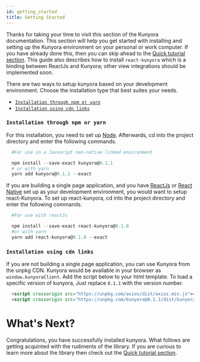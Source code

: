 ```yaml
---
id: getting_started
title: Getting Started
---
```


Thanks for taking your time to visit this section of the Kunyora documentation. This section will help you get started with installing and setting up the Kunyora environment on your personal or work computer. If you have already done this, then you can skip ahead to the [Quick tutorial section](quick_tutorial.html). This guide also describes how to install `react-kunyora` which is a binding between ReactJs and Kunyora; other view integrations should be implemented soon.

There are two ways to setup kunyora based on your development environment. Choose the installation type that best suites your needs.

* [`Installation through npm or yarn`](getting_started.md#installation-through-npm-or-yarn)
* [`Installation using cdn links`](getting_started.md#installation-using-cdn-links)

### `Installation through npm or yarn`

For this installation, you need to set up [Node](https://nodejs.org/en/download). Afterwards, cd into the project directory and enter the following commands.

```powershell
  #For use in a Javasript non-native linked environment

  npm install --save-exact kunyora@0.1.1
  # or with yarn
  yarn add kunyora@0.1.1 --exact
```

If you are building a single page application, and you have [ReactJs](https://reactjs.org/docs/add-react-to-a-new-app.html) or [React Native](https://facebook.github.io/react-native/docs/getting-strted.html) set up as your development environment, you would want to setup react-Kunyora. To set up react-kunyora, cd into the project directory and enter the following commands.

```powershell
  #For use with reactJs

  npm install --save-exact react-kunyora@0.1.0
  #or with yarn
  yarn add react-kunyora@0.1.0 --exact
```

### `Installation using cdn links`

If you are not building a single page application, you can use Kunyora from the unpkg CDN. Kunyora would be available in your browser as `window.kunyoraClient`. Add the script below to your html template. To load a specific version of kunyora, Just replace `0.1.1` with the version number.

```html
  <script crossorigin src="https://unpkg.com/axios/dist/axios.min.js"></script>
  <script crossorigin src="https://unpkg.com/kunyora@0.1.1/dist/kunyora.min.js"></script>
```

# What's Next?

Congratulations, you have successfully installed kunyora. What follows are getting acquinted with the rudiments of the library. If you are curious to learn more about the library then check out the [Quick tutorial section](quick_tutorial.md).
